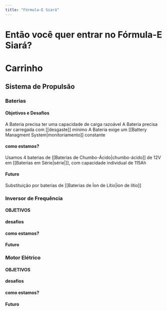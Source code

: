 ```yaml
---
title: "Fórmula-E Siará"
---
```


# Então você quer entrar no Fórmula-E Siará?
# Carrinho
## Sistema de Propulsão
### Baterias
#### Objetivos e Desafios
A Bateria precisa ter uma capacidade de carga razoável
A Bateria precisa ser carregada com [[desgaste]] mínimo
A Bateria exige um [[Battery Managment System|monitoriamento]] constante
#### como estamos?
Usamos 4 baterias de [[Baterias de Chumbo-Ácido|chumbo-ácido]] de 12V em [[Baterias em Série|série|]], com capacidade individual de 115Ah
#### Futuro
Substituição por baterias de [[Baterias de Íon de Lítio|íon de lítio]]
### Inversor de Frequência
#### OBJETIVOS
#### desafios
#### como estamos?
#### Futuro
### Motor Elétrico
#### OBJETIVOS
#### desafios
#### como estamos?
#### Futuro
